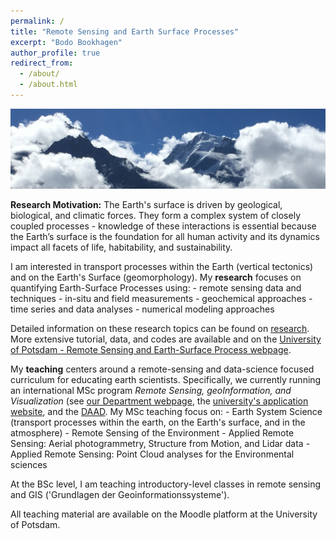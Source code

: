 ```yaml
---
permalink: /
title: "Remote Sensing and Earth Surface Processes"
excerpt: "Bodo Bookhagen"
author_profile: true
redirect_from: 
  - /about/
  - /about.html
---
```

![View of the Kinnaur Kailash in the NW Himalaya](images/Kailash_title_clip.jpg "Kinnaur Kailash")

**Research Motivation:** The Earth's surface is driven by geological, biological, and climatic forces. They form a complex system of closely coupled processes - knowledge of these interactions is essential because the Earth’s
surface is the foundation for all human activity and its dynamics impact all facets of life, habitability, and sustainability. 

I am interested in transport processes within the Earth (vertical tectonics) and on the Earth's Surface (geomorphology). My **research** focuses on quantifying Earth-Surface Processes using:
    - remote sensing data and techniques
    - in-situ and field measurements
    - geochemical approaches
    - time series and data analyses
    - numerical modeling approaches 

Detailed information on these research topics can be found on [research](http://bodobookhagen.github.io/research). More extensive tutorial, data, and codes are available and on the [University of Potsdam - Remote Sensing and Earth-Surface Process webpage](http://UP-RS-ESP.github.io/).


My **teaching** centers around a remote-sensing and data-science focused curriculum for educating earth scientists. Specifically, we currently running an international MSc program *Remote Sensing, geoInformation, and Visualization* (see [our Department webpage](http://www.geo.uni-potsdam.de/msc-RSIV-e.html), the [university's application website](https://www.uni-potsdam.de/de/mnfakul/studium-und-lehre/master/remote-sensing-geoinformation-and-visualization.html), and the [DAAD](https://www.daad.de/deutschland/studienangebote/international-programmes/en/detail/4855/). My MSc teaching focus on:
    - Earth System Science (transport processes within the earth, on the Earth's surface, and in the atmosphere)
    - Remote Sensing of the Environment 
    - Applied Remote Sensing: Aerial photogrammetry, Structure from Motion, and Lidar data
    - Applied Remote Sensing: Point Cloud analyses for the Environmental sciences

At the BSc level, I am teaching introductory-level classes in remote sensing and GIS ('Grundlagen der Geoinformationssysteme').

All teaching material are available on the Moodle platform at the University of Potsdam.
